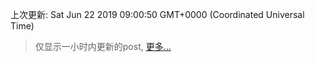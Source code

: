 
  
 上次更新: Sat Jun 22 2019 09:00:50 GMT+0000 (Coordinated Universal Time) 

 > 仅显示一小时内更新的post, [更多...](screenshots/)
  